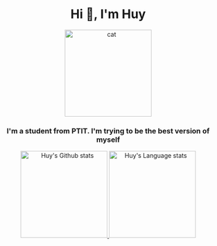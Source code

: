 

<div align="center"> 
  

<h1 align="center">Hi 👋, I'm Huy</h1>
   <img width="200px" width="auto" src="https://lh3.googleusercontent.com/a-/ACNPEu_hZWxXAePu2QguO2FGheJapGZGJoC90nK_5bd4AA=s288-p-rw-no" alt="cat"/>
<h3 align="center">I'm a student from PTIT. I'm trying to be the best version of myself</h3>


  
  
<a href="https://github.com/anuraghazra/github-readme-stats#gh-dark-mode-only">
<img height=200 src="https://github-readme-stats.vercel.app/api?username=dnh273&show_icons=true&theme=dark" alt="Huy's Github stats" />
</a>
<a href="https://github.com/anuraghazra/github-readme-stats#gh-dark-mode-only">
<img height=200 src="https://github-readme-stats.vercel.app/api/top-langs/?username=dnh273&langs_count=8&theme=dark" alt="Huy's Language stats" />
</a>
 
</div>

<br/>
<!---
dnh273/dnh273 is a ✨ special ✨ repository because its `README.md` (this file) appears on your GitHub profile.
You can click the Preview link to take a look at your changes.
--->

